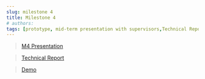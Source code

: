 ```yaml
---
slug: milestone 4
title: Milestone 4
# authors:
tags: [prototype, mid-term presentation with supervisors,Technical Report, demo]
---
```


> [M4 Presentation](@site/static/files/M4.pdf)

> [Technical Report](@site/static/files/Relatório_Técnico.pdf)

> [Demo](@site/static/files/Demo.mp4)